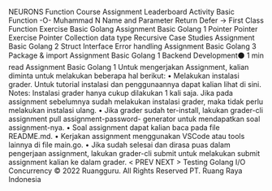
NEURONS
Function
Course Assignment Leaderboard Activity
Basic Function
-O-
Muhammad N
Name and Parameter
Return
Defer →
First Class Function
Exercise Basic Golang
Assignment Basic Golang 1
Pointer
Pointer
Exercise Pointer
Collection data type Recursive
Case Studies
Assignment Basic Golang 2
Struct
Interface
Error handling
Assignment Basic Golang 3
Package & import
Assignment Basic Golang 1
Backend Development⚫ 1 min read
Assignment Basic Golang 1
Untuk mengerjakan Assignment, kalian diminta untuk melakukan beberapa hal berikut:
• Melakukan instalasi grader. Untuk tutorial instalasi dan penggunaannya dapat kalian lihat di sini.
Notes: Instalasi grader hanya cukup dilakukan 1 kali saja. Jika pada assignment sebelumnya sudah melakukan instalasi grader, maka tidak perlu melakukan instalasi ulang.
• Jika grader sudah ter-install, lakukan grader-cli assignment pull assignment-password- generator untuk mendapatkan soal assignment-nya.
• Soal assignment dapat kalian baca pada file README.md.
• Kerjakan assignment menggunakan VSCode atau tools lainnya di file main.go.
• Jika sudah selesai dan dirasa puas dalam pengerjaan assignment, lakukan grader-cli submit untuk melakukan submit assignment kalian ke dalam grader.
< PREV
NEXT >
Testing
Golang I/O
Concurrency
© 2022 Ruangguru. All Rights Reserved PT. Ruang Raya Indonesia